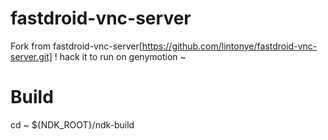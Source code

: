 # fastdroid-vnc-server
Fork from fastdroid-vnc-server[https://github.com/lintonye/fastdroid-vnc-server.git] ! hack it to run on genymotion ~

# Build
cd ~
${NDK_ROOT}/ndk-build
